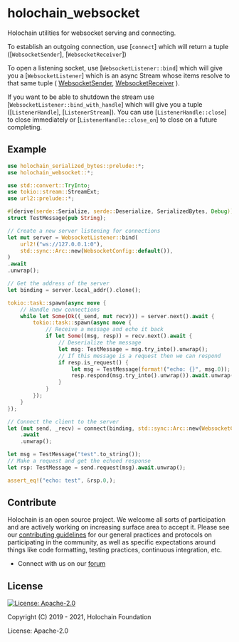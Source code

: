 # holochain_websocket

Holochain utilities for websocket serving and connecting.

 To establish an outgoing connection, use [`connect`]
which will return a tuple
([`WebsocketSender`], [`WebsocketReceiver`])

To open a listening socket, use [`WebsocketListener::bind`]
which will give you a [`WebsocketListener`]
which is an async Stream whose items resolve to that same tuple (
[WebsocketSender](struct.WebsocketSender.html),
[WebsocketReceiver](struct.WebsocketReceiver.html)
).

If you want to be able to shutdown the stream use [`WebsocketListener::bind_with_handle`]
which will give you a tuple ([`ListenerHandle`], [`ListenerStream`]).
You can use [`ListenerHandle::close`] to close immediately or
[`ListenerHandle::close_on`] to close on a future completing.

## Example

```rust
use holochain_serialized_bytes::prelude::*;
use holochain_websocket::*;

use std::convert::TryInto;
use tokio::stream::StreamExt;
use url2::prelude::*;

#[derive(serde::Serialize, serde::Deserialize, SerializedBytes, Debug)]
struct TestMessage(pub String);

// Create a new server listening for connections
let mut server = WebsocketListener::bind(
    url2!("ws://127.0.0.1:0"),
    std::sync::Arc::new(WebsocketConfig::default()),
)
.await
.unwrap();

// Get the address of the server
let binding = server.local_addr().clone();

tokio::task::spawn(async move {
    // Handle new connections
    while let Some(Ok((_send, mut recv))) = server.next().await {
        tokio::task::spawn(async move {
            // Receive a message and echo it back
            if let Some((msg, resp)) = recv.next().await {
                // Deserialize the message
                let msg: TestMessage = msg.try_into().unwrap();
                // If this message is a request then we can respond
                if resp.is_request() {
                    let msg = TestMessage(format!("echo: {}", msg.0));
                    resp.respond(msg.try_into().unwrap()).await.unwrap();
                }
            }
        });
    }
});

// Connect the client to the server
let (mut send, _recv) = connect(binding, std::sync::Arc::new(WebsocketConfig::default()))
    .await
    .unwrap();

let msg = TestMessage("test".to_string());
// Make a request and get the echoed response
let rsp: TestMessage = send.request(msg).await.unwrap();

assert_eq!("echo: test", &rsp.0,);
```

## Contribute
Holochain is an open source project.  We welcome all sorts of participation and are actively working on increasing surface area to accept it.  Please see our [contributing guidelines](/CONTRIBUTING.md) for our general practices and protocols on participating in the community, as well as specific expectations around things like code formatting, testing practices, continuous integration, etc.

* Connect with us on our [forum](https://forum.holochain.org)

## License
[![License: Apache-2.0](https://img.shields.io/badge/License-Apache%202.0-blue.svg)](https://www.apache.org/licenses/LICENSE-2.0)

Copyright (C) 2019 - 2021, Holochain Foundation

License: Apache-2.0
